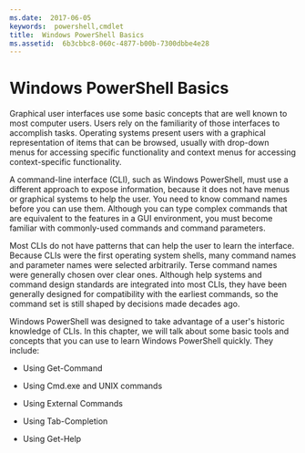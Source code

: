 ```yaml
---
ms.date:  2017-06-05
keywords:  powershell,cmdlet
title:  Windows PowerShell Basics
ms.assetid:  6b3cbbc8-060c-4877-b00b-7300dbbe4e28
---
```


# Windows PowerShell Basics
Graphical user interfaces use some basic concepts that are well known to most computer users. Users rely on the familiarity of those interfaces to accomplish tasks. Operating systems present users with a graphical representation of items that can be browsed, usually with drop-down menus for accessing specific functionality and context menus for accessing context-specific functionality.

A command-line interface (CLI), such as Windows PowerShell, must use a different approach to expose information, because it does not have menus or graphical systems to help the user. You need to know command names before you can use them. Although you can type complex commands that are equivalent to the features in a GUI environment, you must become familiar with commonly-used commands and command parameters.

Most CLIs do not have patterns that can help the user to learn the interface. Because CLIs were the first operating system shells, many command names and parameter names were selected arbitrarily. Terse command names were generally chosen over clear ones. Although help systems and command design standards are integrated into most CLIs, they have been generally designed for compatibility with the earliest commands, so the command set is still shaped by decisions made decades ago.

Windows PowerShell was designed to take advantage of a user's historic knowledge of CLIs. In this chapter, we will talk about some basic tools and concepts that you can use to learn Windows PowerShell quickly. They include:

-   Using Get-Command

-   Using Cmd.exe and UNIX commands

-   Using External Commands

-   Using Tab-Completion

-   Using Get-Help

